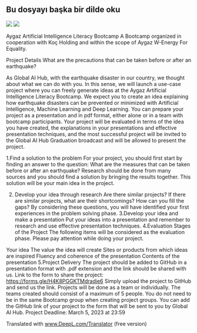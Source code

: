 ## Bu dosyayı başka bir dilde oku
<a href="README.md"><img src="https://img.shields.io/badge/-T%C3%9CRK%C3%87E-red?style=for-the-badge"></a>
<a href="README.en.md"><img src="https://img.shields.io/badge/-ENGLISH-red?style=for-the-badge"></a>

Aygaz Artificial Intelligence Literacy Bootcamp
A Bootcamp organized in cooperation with Koç Holding and within the scope of Aygaz W-Energy For Equality.

Project Details
What are the precautions that can be taken before or after an earthquake?

As Global AI Hub, with the earthquake disaster in our country, we thought about what we can do with you. In this sense, we will launch a use-case project where you can freely generate ideas at the Aygaz Artificial Intelligence Literacy Bootcamp. We expect you to create an idea explaining how earthquake disasters can be prevented or minimized with Artificial Intelligence, Machine Learning and Deep Learning. You can prepare your project as a presentation and in pdf format, either alone or in a team with bootcamp participants. Your project will be evaluated in terms of the idea you have created, the explanations in your presentations and effective presentation techniques, and the most successful project will be invited to the Global AI Hub Graduation broadcast and will be allowed to present the project.

1.Find a solution to the problem
For your project, you should first start by finding an answer to the question: What are the measures that can be taken before or after an earthquake? Research should be done from many sources and you should find a solution by bringing the results together. This solution will be your main idea in the project.

2. Develop your idea through research
Are there similar projects?
If there are similar projects, what are their shortcomings?
How can you fill the gaps?
By considering these questions, you will have identified your first experiences in the problem solving phase.
3.Develop your idea and make a presentation
Put your ideas into a presentation and remember to research and use effective presentation techniques.
4.Evaluation Stages of the Project
The following items will be considered as the evaluation phase. Please pay attention while doing your project.

Your idea
The value the idea will create
Sites or products from which ideas are inspired
Fluency and coherence of the presentation
Contents of the presentation
5.Project Delivery
The project should be added to GitHub in a presentation format with .pdf extension and the link should be shared with us. Link to the form to share the project: https://forms.gle/H4K8PGGKTMdradje6
Simply upload the project to GitHub and send us the link.
Projects will be done as a team or individually. The teams created should consist of a maximum of 5 people. You do not need to be in the same Bootcamp group when creating project groups.
You can add the GitHub link of your project to the form that will be sent to you by Global AI Hub.
Project Deadline: March 5, 2023 at 23:59

Translated with www.DeepL.com/Translator (free version)
